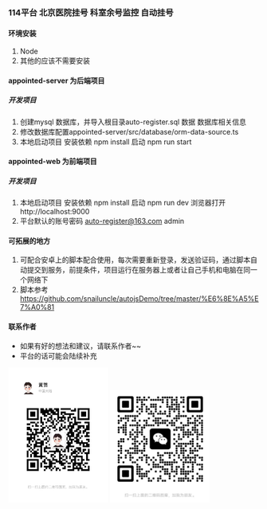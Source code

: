 ### 114平台 北京医院挂号 科室余号监控 自动挂号

#### 环境安装
  1. Node
  2. 其他的应该不需要安装

#### appointed-server 为后端项目
##### 开发项目 
  1. 创建mysql 数据库，并导入根目录auto-register.sql 数据
  数据库相关信息
  2. 修改数据库配置appointed-server/src/database/orm-data-source.ts
  3. 本地启动项目
    安装依赖 npm install
    启动 npm run start

#### appointed-web 为前端项目

##### 开发项目 
  1. 本地启动项目
    安装依赖 npm install
    启动 npm run dev
    浏览器打开 http://localhost:9000
  2. 平台默认的账号密码 auto-register@163.com
      admin
      
      
 #### 可拓展的地方
   1. 可配合安卓上的脚本配合使用，每次需要重新登录，发送验证码，通过脚本自动提交到服务，前提条件，项目运行在服务器上或者让自己手机和电脑在同一个网络下
   2. 脚本参考 https://github.com/snailuncle/autojsDemo/tree/master/%E6%8E%A5%E7%A0%81



#### 联系作者
* 如果有好的想法和建议，请联系作者~~
* 平台的话可能会陆续补充

<img src="./images/WechatIMG2.jpeg" width="200px" /> <img src="./images/WechatIMG4.jpeg" width="200px" /> 




